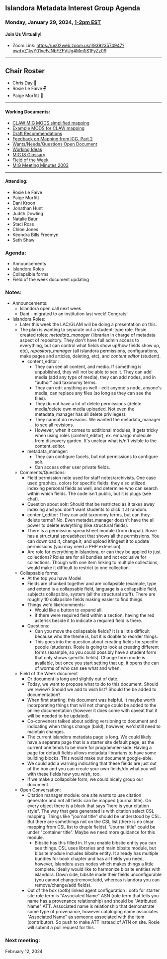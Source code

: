 ## Islandora Metadata Interest Group Agenda
### Monday, January 29, 2024, [1-2pm EST](http://www.thetimezoneconverter.com/?t=1%20pm&tz=Toronto&) 
#### Join Us Virtually!
* Zoom Link: https://us02web.zoom.us/j/93923574947?pwd=Z1kyY01veFJNbFZFVUg4Mm1jS1FyZz09

---
## Chair Roster
* Chris Day 🐩
* Rosie Le Faive🪑
* Paige Morfitt 📝
---

#### Working Documents:
* [CLAW MIG MODS simplified mapping](https://docs.google.com/spreadsheets/d/18u2qFJ014IIxlVpM3JXfDEFccwBZcoFsjbBGpvL0jJI/edit#gid=0)
* [Example MODS for CLAW mapping](https://docs.google.com/spreadsheets/d/1C2Xie7HUDSgRT5v4ldoJvlNdoXz2GHAPvL3PE3TOKW8/edit#gid=1829081124)
* [Draft Recommendations](https://docs.google.com/document/d/15qSO9YcALtYSqd6CUuGx0t8FwUJ5pPwVPz0PA5rU898/edit#heading=h.f9r6knw0rjvu)
* [Feedback on Mapping from ICG, Part 2](https://docs.google.com/document/d/11OpqMMCXM1TFXgsr4yyTQ_cH9DabnD31p7JnuTRQl28/edit?invite=CMWvruEI&ts=5e66437f)
* [Wants/Needs/Questions Open Document](https://docs.google.com/document/d/12Kpb6826TNPzzMuyPS0sESa9TLnmljQmeioWbaPeEdA/edit)
* [Working Ideas](https://github.com/islandora-interest-groups/Islandora-Metadata-Interest-Group/blob/main/working_docs/ideas_and_topics.md)
* [MIG I8 Glossary](https://docs.google.com/document/d/1cfPYFVV9qvvz2VjBRdYUN0CB7AyVDuG-GYavQ27DuBk/edit#heading=h.9fr9xw70meix)
* [Field of the Week](https://docs.google.com/document/d/1rk0o_0byzeHrSKst0Feval_QeVZmo2DeIP0Mk3jaaFc/edit)
* [MIG Meeting Minutes 2003](https://github.com/islandora-interest-groups/Islandora-Metadata-Interest-Group/tree/main/Meetings/2023)

---

#### Attending:
* Rosie Le Faive
* Paige Morfitt
* Dani Kroon
* Jonathan Hunt
* Judith Dowling
* Natalie Baur
* Staci Ross
* Chloe Jones
* Keondra Bills Freemyn
* Seth Shaw


### Agenda: 
* Announcements
* Islandora Roles
* Collapsible  forms
* Field of the week document updating


### Notes: 
* Announcements:
    *  Islandora open call next week
    *  Dani - migrated to an institution last week! Congrats!
* Islandora Roles:
    *  Later this week the LAC/GLAM will be doing a presentation on this.
    *  The plan is wanting to separate out a student-type role. Rosie created roles: *metadata_manager* (librarian in charge of metadata aspect of repository. They don't have full admin access to everything, but can control what fields show up/how fields show up, etc), *repository_manager* (all islandora permissions, configurations, make pages and articles, deleting, etc), and *content editor* (student).
        *  content_editor :
            *  They can see all content, and media. If something is unpublished, they will not be able to see it. They can add media (add any type of media), they can add nodes, and in "author" add taxonomy terms.
            * They can edit anything as well - edit anyone's node, anyone's media, can replace any files (so long as they can see the files).
            * They do not have a lot of delete permissions (delete media/delete own media uploaded. Not even the metadata_manager has all delete privileges).
            * They cannot do revisions. We wanted the metadata_manager to see all revisions.
            * However, when it comes to additional modules, it gets tricky when using roles (content_editor),  ex. embargo molecule from discovery garden. It's unclear what is/n't visible to the content_editor.
        *  metadata_manager:
            *  They can configure facets, but not permissions to configure solr.
            *  Can access other user private fields.
    *  Comments/Questions:
        *  Field permission note used for staff notes/archivists. One case used graphics, colors for specific fields. they also utilized indexing personal fields as well, and determine who can search within which fields. The code isn't public, but it is plugs (see chat).
        * Question about solr: Should that be restricted as it takes away indexing and you don't want  students	 to click it at random.
        * content_editor: They can add taxonomy terms, but can they delete terms? No. Even metadat_manager doesn't have the all power to delete everything (like structural fields).
        * There is a permission spreadsheet module (from drupal). Rosie has a structural spreadsheet that shows all the permissions. You can download it, change it, and upload it/ingest it to update permissions (you may need a PHP extension).
        * Are role for everything in Islandora, or can they be applied to just collections? Roles are for all bundles and not exclusive for collections. Though with one item linking to multiple collections, would make it difficult to restrict to one collection.
    * Collapsable forms:
        * At the top you have Model
        * Fields are chunked together and are collapsible (example, type and extend is a collapsable field, language is a collapsible field, subjects collapsible, system (all the structural stuff). There are roughly 10 collapsible fields making easier to find things.
        * Things we'd like/comments:
            * Would like a button to expand all.
            * if there were required field within a section, having the red asterisk beside it to indicate a required field is there.
        * Questions:
            * Can you move the collapsable fields? It is a little difficult because who the theme is, but it is doable to reorder things.
            * This goes into the question about creating fields for specific people (students). Rosie is going to look at creating different forms (example, so you could possibly have a student form that only shows specific fields). Change form mode is available, but once you start setting that up, it opens the can of worms of who can see what and when.
    * Field of the Week document
        * Or document is long and slightly out of date.
        * Today, we want to propose what to do to this document. Should we review? Should we add to wish list? Should the be added to documentation?
        * When first starting, this document was helpful. It maybe worth incorporating things that will not change could be added to the online documentation (however it does come with caveat that it will be needed to be updated).
        * Co-conveners talked about adding versioning to document and indicating when things change (bold), however, we'd still need to maintain changes.
        * The current islandora metadata page is long. We could likely have a separate page that is a starter site default page, as the current one tends to be more for programmer-side. Having a page for default fields allows metadata librarians to have some building blocks. This would make our document google-able.
        * We could add a warning indicating that these fields are just out of the box and you can create your own fields/do what you will with these fields how you wish, too.
        * If we make a collapsible form, we could nicely group our document.
    * Open Conversation:
        * Citation manager module: one site wants to use citation generator and not all fields can be mapped (journal title). On every object there is a block that says "here is your citation style". The way that gets generated is with citation select CSL mapping. Things like "journal title" should be understood by CSL. But there are somethings not on the CSL list (there is no clear mapping from CSL list to druple fields). "Journal title" could be under "container title". Maybe we need more guidance for this module.
            * Bibsite has this filled in. If you enable bibsite entity you can see things. CSL uses libraries and main bibsite module, but bibsite module includes bibsite entity. It already has multiple bundles for book chapter and has all fields you need, however, Islandora uses nodes which makes things a little complete. Ideally would like to harmonize bibsite entities with islandora. Down side, bibsite made their fields unconfigurable (you cannot change/remove/add, whereas islandora you can remove/change/add fields).
        * Out of the box (ootb) linked agent configuration : ootb for starter site role term is "Associated Name" ASN (role term that tells you name has a provenance relationship) and should be "Attributed Name" ATT. Associated name is relationship that demonstrate some type of provenance, however cataloging name associates "Associated Name" as someone associated with the item (contributor). So push to make ATT instead of ATN on site. Rosie will submit a pull request for this. 























 











### Next meeting:
 February 12, 2024
